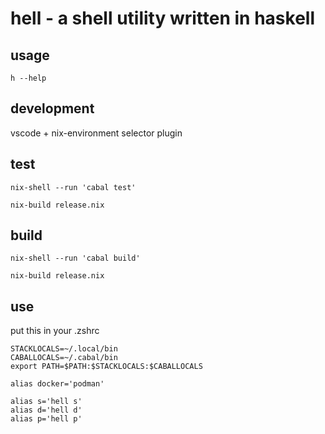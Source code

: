 # hell - a shell utility written in haskell

## usage

    h --help

## development

vscode + nix-environment selector plugin

## test

    nix-shell --run 'cabal test'

    nix-build release.nix

## build

    nix-shell --run 'cabal build'

    nix-build release.nix

## use

put this in your .zshrc

    STACKLOCALS=~/.local/bin
    CABALLOCALS=~/.cabal/bin
    export PATH=$PATH:$STACKLOCALS:$CABALLOCALS

    alias docker='podman'

    alias s='hell s'
    alias d='hell d'
    alias p='hell p'


